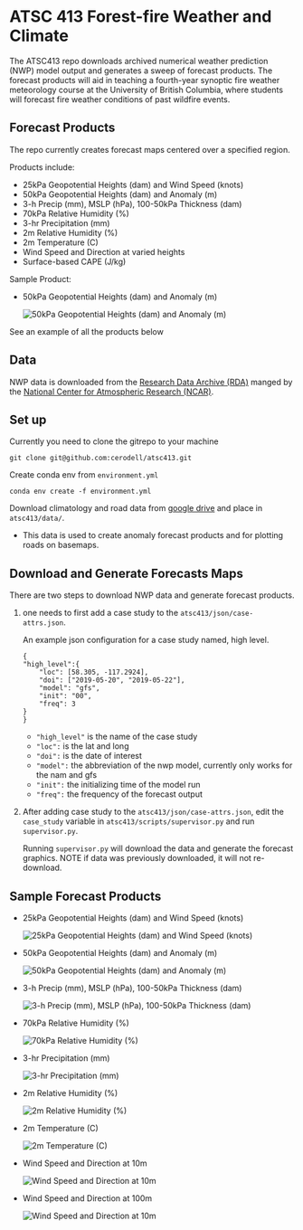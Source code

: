 
# ATSC 413 Forest-fire Weather and Climate

The ATSC413 repo downloads archived numerical weather prediction (NWP) model output and generates a sweep of forecast products. The forecast products will aid in teaching a fourth-year synoptic fire weather meteorology course at the University of British Columbia, where students will forecast fire weather conditions of past wildfire events.

## Forecast Products

The repo currently creates forecast maps centered over a specified region.

Products include:
- 25kPa Geopotential Heights (dam) and Wind Speed (knots)
- 50kPa Geopotential Heights (dam) and Anomaly (m)
- 3-h Precip (mm), MSLP (hPa), 100-50kPa Thickness (dam)
- 70kPa Relative Humidity (%)
- 3-hr Precipitation (mm)
- 2m Relative Humidity (%)
- 2m Temperature (C)
- Wind Speed and Direction at varied heights
- Surface-based CAPE (J/kg)

Sample Product:
- 50kPa Geopotential Heights (dam) and Anomaly (m)

    ![50kPa Geopotential Heights (dam) and Anomaly (m)](img/50kPa-2021062600.png)

See an example of all the products below

## Data

NWP data is downloaded from the [Research Data Archive (RDA)](https://rda.ucar.edu/) manged by the [National Center for Atmospheric Research (NCAR)](https://ncar.ucar.edu/).


## Set up

Currently you need to clone the gitrepo to your machine

```
git clone git@github.com:cerodell/atsc413.git
```

Create conda env from `environment.yml`
```
conda env create -f environment.yml

```
Download climatology and road data from [google drive](https://drive.google.com/drive/folders/1QDcrmuP-GM3Gm63PlNUsy_aKgnB37j78?usp=share_link
) and place in `atsc413/data/`.

- This data is used to create anomaly forecast products and for plotting roads on basemaps.


## Download and Generate Forecasts Maps

There are two steps to download NWP data and generate forecast products.

1)  one needs to first add a case study to the `atsc413/json/case-attrs.json`.

    An example json configuration for a case study named, high level.
    ```
    {
    "high_level":{
        "loc": [58.305, -117.2924],
        "doi": ["2019-05-20", "2019-05-22"],
        "model": "gfs",
        "init": "00",
        "freq": 3
    }
    }
    ```
    - `"high_level"` is the name of the case study
    - `"loc":` is the lat and long
    - `"doi":` is the date of interest
    - `"model":` the abbreviation of the nwp model, currently only works for the nam and gfs
    - `"init":` the initializing time of the model run
    - `"freq":` the frequency of the forecast output

2)  After adding case study to the `atsc413/json/case-attrs.json`, edit the `case_study` variable in `atsc413/scripts/supervisor.py` and run `supervisor.py`.

    Running `supervisor.py` will download the data and generate the forecast graphics. NOTE if data was previously   downloaded, it will not re-download.




## Sample Forecast Products
- 25kPa Geopotential Heights (dam) and Wind Speed (knots)

    ![25kPa Geopotential Heights (dam) and Wind Speed (knots)](img/25kPa-2021062600.png)

- 50kPa Geopotential Heights (dam) and Anomaly (m)

    ![50kPa Geopotential Heights (dam) and Anomaly (m)](img/50kPa-2021062600.png)

- 3-h Precip (mm), MSLP (hPa), 100-50kPa Thickness (dam)

    ![3-h Precip (mm), MSLP (hPa), 100-50kPa Thickness (dam)](img/100-50kPa-2021062600.png)


- 70kPa Relative Humidity (%)

    ![70kPa Relative Humidity (%)](img/70kPa-RH-2021062600.png)

- 3-hr Precipitation (mm)

    ![3-hr Precipitation (mm)](img/tp-2021062600.png)

- 2m Relative Humidity (%)

    ![2m Relative Humidity (%)](img/r2-2021062600.png)

- 2m Temperature (C)

    ![2m Temperature (C)](img/t2m-2021062600.png)

- Wind Speed and Direction at 10m

    ![Wind Speed and Direction at 10m](img/wsp-10m-2021062600.png)

- Wind Speed and Direction at 100m

    ![Wind Speed and Direction at 10m](img/wsp-100m-2021062600.png)
